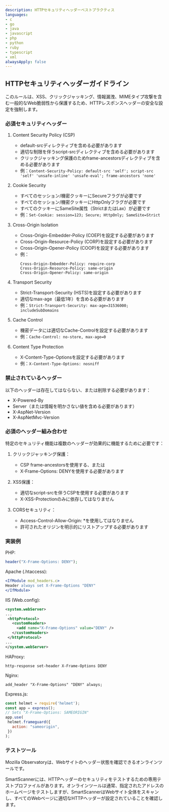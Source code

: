 ```yaml
---
description: HTTPセキュリティヘッダーベストプラクティス
languages:
- c
- go
- java
- javascript
- php
- python
- ruby
- typescript
- xml
alwaysApply: false
---
```


## HTTPセキュリティヘッダーガイドライン

このルールは、XSS、クリックジャッキング、情報漏洩、MIMEタイプ攻撃を含む一般的なWeb脆弱性から保護するため、HTTPレスポンスヘッダーの安全な設定を強制します。

### 必須セキュリティヘッダー

1. Content Security Policy (CSP)
   - default-srcディレクティブを含める必要があります
   - 適切な制限を伴うscript-srcディレクティブを含める必要があります
   - クリックジャッキング保護のためframe-ancestorsディレクティブを含める必要があります
   - 例：`Content-Security-Policy: default-src 'self'; script-src 'self' 'unsafe-inline' 'unsafe-eval'; frame-ancestors 'none'`

2. Cookie Security
   - すべてのセッション/機密クッキーにSecureフラグが必要です
   - すべてのセッション/機密クッキーにHttpOnlyフラグが必要です
   - すべてのクッキーにSameSite属性（StrictまたはLax）が必要です
   - 例：`Set-Cookie: session=123; Secure; HttpOnly; SameSite=Strict`

3. Cross-Origin Isolation
   - Cross-Origin-Embedder-Policy (COEP)を設定する必要があります
   - Cross-Origin-Resource-Policy (CORP)を設定する必要があります
   - Cross-Origin-Opener-Policy (COOP)を設定する必要があります
   - 例：
     ```
     Cross-Origin-Embedder-Policy: require-corp
     Cross-Origin-Resource-Policy: same-origin
     Cross-Origin-Opener-Policy: same-origin
     ```

4. Transport Security
   - Strict-Transport-Security (HSTS)を設定する必要があります
   - 適切なmax-age（最低1年）を含める必要があります
   - 例：`Strict-Transport-Security: max-age=31536000; includeSubDomains`

5. Cache Control
   - 機密データには適切なCache-Controlを設定する必要があります
   - 例：`Cache-Control: no-store, max-age=0`

6. Content Type Protection
   - X-Content-Type-Optionsを設定する必要があります
   - 例：`X-Content-Type-Options: nosniff`

### 禁止されているヘッダー

以下のヘッダーは存在してはならない、または削除する必要があります：
- X-Powered-By
- Server（または情報を明かさない値を含める必要があります）
- X-AspNet-Version
- X-AspNetMvc-Version

### 必須のヘッダー組み合わせ

特定のセキュリティ機能は複数のヘッダーが効果的に機能するために必要です：

1. クリックジャッキング保護：
   - CSP frame-ancestorsを使用する、または
   - X-Frame-Options: DENYを使用する必要があります

2. XSS保護：
   - 適切なscript-srcを伴うCSPを使用する必要があります
   - X-XSS-Protectionのみに依存してはなりません

3. CORSセキュリティ：
   - Access-Control-Allow-Origin: *を使用してはなりません
   - 許可されたオリジンを明示的にリストアップする必要があります

### 実装例

PHP:
```php
header("X-Frame-Options: DENY");
```

Apache (.htaccess):
```apache
<IfModule mod_headers.c>
Header always set X-Frame-Options "DENY"
</IfModule>
```

IIS (Web.config):
```xml
<system.webServer>
...
 <httpProtocol>
   <customHeaders>
     <add name="X-Frame-Options" value="DENY" />
   </customHeaders>
 </httpProtocol>
...
</system.webServer>
```

HAProxy:
```
http-response set-header X-Frame-Options DENY
```

Nginx:
```nginx
add_header "X-Frame-Options" "DENY" always;
```

Express.js:
```javascript
const helmet = require('helmet');
const app = express();
// Sets "X-Frame-Options: SAMEORIGIN"
app.use(
 helmet.frameguard({
   action: "sameorigin",
 })
);
```

### テストツール

Mozilla Observatoryは、Webサイトのヘッダー状態を確認できるオンラインツールです。

SmartScannerには、HTTPヘッダーのセキュリティをテストするための専用テストプロファイルがあります。オンラインツールは通常、指定されたアドレスのホームページをテストしますが、SmartScannerはWebサイト全体をスキャンし、すべてのWebページに適切なHTTPヘッダーが設定されていることを確認します。